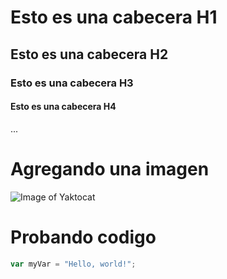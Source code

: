 # Esto es una cabecera H1
## Esto es una cabecera H2
### Esto es una cabecera H3
#### Esto es una cabecera H4

...        

# Agregando una imagen
![Image of Yaktocat](https://cdn.pixabay.com/animation/2023/10/02/18/06/18-06-24-613_512.gif)

# Probando codigo
``` javascript
var myVar = "Hello, world!";
```
